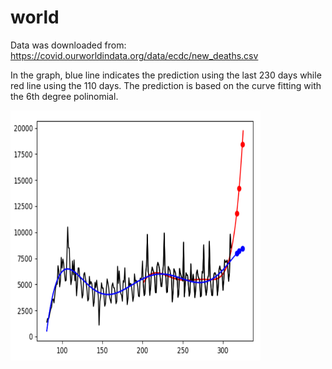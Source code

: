 # world

Data was downloaded from: https://covid.ourworldindata.org/data/ecdc/new_deaths.csv

In the graph, blue line indicates the prediction using the last 230 days while red line using the 110 days.
The prediction is based on the curve fitting with the 6th degree polinomial.

<img src='world.png' height=400 width=400>
